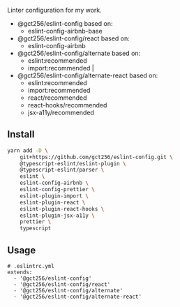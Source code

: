 Linter configuration for my work.

- @gct256/eslint-config based on:
  - eslint-config-airbnb-base
- @gct256/eslint-config/react based on:
  - eslint-config-airbnb
- @gct256/eslint-config/alternate based on:
  - eslint:recommended
  - import:recommended |
- @gct256/eslint-config/alternate-react based on:
  - eslint:recommended
  - import:recommended
  - react/recommended
  - react-hooks/recommended
  - jsx-a11y/recommended

## Install

```sh
yarn add -D \
    git+https://github.com/gct256/eslint-config.git \
    @typescript-eslint/eslint-plugin \
    @typescript-eslint/parser \
    eslint \
    eslint-config-airbnb \
    eslint-config-prettier \
    eslint-plugin-import \
    eslint-plugin-react \
    eslint-plugin-react-hooks \
    eslint-plugin-jsx-a11y \
    prettier \
    typescript
```

## Usage

```
# .eslintrc.yml
extends:
  - '@gct256/eslint-config'
  - '@gct256/eslint-config/react'
  - '@gct256/eslint-config/alternate'
  - '@gct256/eslint-config/alternate-react'
```
